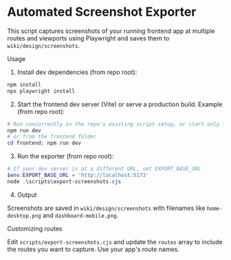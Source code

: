 # Automated Screenshot Exporter

This script captures screenshots of your running frontend app at multiple routes and viewports using Playwright and saves them to `wiki/design/screenshots`.

Usage

1. Install dev dependencies (from repo root):

```powershell
npm install
npx playwright install
```

2. Start the frontend dev server (Vite) or serve a production build. Example (from repo root):

```powershell
# Run concurrently in the repo's existing script setup, or start only frontend
npm run dev
# or from the frontend folder
cd frontend; npm run dev
```

3. Run the exporter (from repo root):

```powershell
# If your dev server is at a different URL, set EXPORT_BASE_URL
$env:EXPORT_BASE_URL = 'http://localhost:5173'
node .\scripts\export-screenshots.cjs
```

4. Output

Screenshots are saved in `wiki/design/screenshots` with filenames like `home-desktop.png` and `dashboard-mobile.png`.

Customizing routes

Edit `scripts/export-screenshots.cjs` and update the `routes` array to include the routes you want to capture. Use your app's route names.
